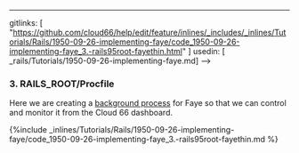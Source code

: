 ---
gitlinks: [ "https://github.com/cloud66/help/edit/feature/inlines/_includes/_inlines/Tutorials/Rails/1950-09-26-implementing-faye/code_1950-09-26-implementing-faye_3.-rails95root-fayethin.html" ]
 usedin: [ _rails/Tutorials/1950-09-26-implementing-faye.md] -->


### 3. RAILS_ROOT/Procfile
Here we are creating a [background process](http://help.cloud66.com/deployment/running-background-processes) for Faye so that we can control and monitor it from the Cloud 66 dashboard.



{%include _inlines/Tutorials/Rails/1950-09-26-implementing-faye/code_1950-09-26-implementing-faye_3.-rails95root-fayethin.md %}




